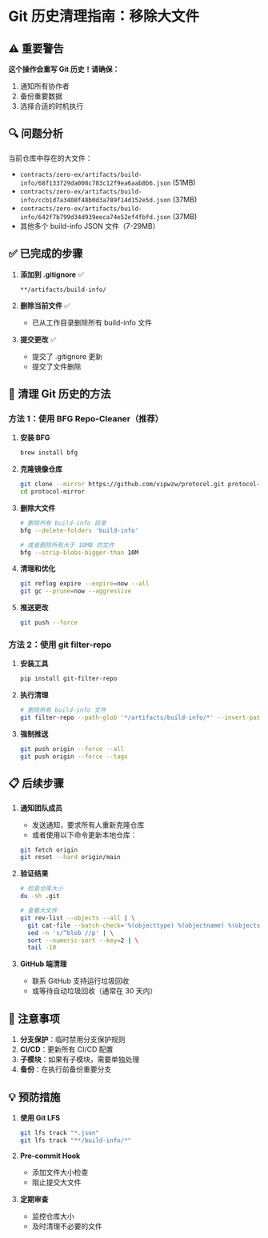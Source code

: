 # Git 历史清理指南：移除大文件

## ⚠️ 重要警告

**这个操作会重写 Git 历史！请确保：**

1. 通知所有协作者
2. 备份重要数据
3. 选择合适的时机执行

## 🔍 问题分析

当前仓库中存在的大文件：

-   `contracts/zero-ex/artifacts/build-info/68f133729da008c783c12f9ea6aab8b6.json` (51MB)
-   `contracts/zero-ex/artifacts/build-info/ccb1d7a3408f48b0d3a789f14d152e5d.json` (37MB)
-   `contracts/zero-ex/artifacts/build-info/642f7b799d34d939eeca74e52ef4fbfd.json` (37MB)
-   其他多个 build-info JSON 文件（7-29MB）

## ✅ 已完成的步骤

1. **添加到 .gitignore** ✅

    ```
    **/artifacts/build-info/
    ```

2. **删除当前文件** ✅

    - 已从工作目录删除所有 build-info 文件

3. **提交更改** ✅
    - 提交了 .gitignore 更新
    - 提交了文件删除

## 🧹 清理 Git 历史的方法

### 方法 1：使用 BFG Repo-Cleaner（推荐）

1. **安装 BFG**

    ```bash
    brew install bfg
    ```

2. **克隆镜像仓库**

    ```bash
    git clone --mirror https://github.com/vipwzw/protocol.git protocol-mirror
    cd protocol-mirror
    ```

3. **删除大文件**

    ```bash
    # 删除所有 build-info 目录
    bfg --delete-folders 'build-info'

    # 或者删除所有大于 10MB 的文件
    bfg --strip-blobs-bigger-than 10M
    ```

4. **清理和优化**

    ```bash
    git reflog expire --expire=now --all
    git gc --prune=now --aggressive
    ```

5. **推送更改**
    ```bash
    git push --force
    ```

### 方法 2：使用 git filter-repo

1. **安装工具**

    ```bash
    pip install git-filter-repo
    ```

2. **执行清理**

    ```bash
    # 删除所有 build-info 文件
    git filter-repo --path-glob '*/artifacts/build-info/*' --invert-paths
    ```

3. **强制推送**
    ```bash
    git push origin --force --all
    git push origin --force --tags
    ```

## 📋 后续步骤

1. **通知团队成员**

    - 发送通知，要求所有人重新克隆仓库
    - 或者使用以下命令更新本地仓库：

    ```bash
    git fetch origin
    git reset --hard origin/main
    ```

2. **验证结果**

    ```bash
    # 检查仓库大小
    du -sh .git

    # 查看大文件
    git rev-list --objects --all | \
      git cat-file --batch-check='%(objecttype) %(objectname) %(objectsize) %(rest)' | \
      sed -n 's/^blob //p' | \
      sort --numeric-sort --key=2 | \
      tail -10
    ```

3. **GitHub 端清理**
    - 联系 GitHub 支持运行垃圾回收
    - 或等待自动垃圾回收（通常在 30 天内）

## 🚨 注意事项

1. **分支保护**：临时禁用分支保护规则
2. **CI/CD**：更新所有 CI/CD 配置
3. **子模块**：如果有子模块，需要单独处理
4. **备份**：在执行前备份重要分支

## 💡 预防措施

1. **使用 Git LFS**

    ```bash
    git lfs track "*.json"
    git lfs track "**/build-info/*"
    ```

2. **Pre-commit Hook**

    - 添加文件大小检查
    - 阻止提交大文件

3. **定期审查**
    - 监控仓库大小
    - 及时清理不必要的文件
